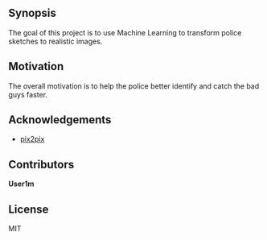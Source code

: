 ## Synopsis

The goal of this project is to use Machine Learning to transform police sketches to realistic images.

## Motivation

The overall motivation is to help the police better identify and catch the bad guys faster.

## Acknowledgements

* [pix2pix](https://github.com/phillipi/pix2pix)

## Contributors

**User1m**

## License

MIT